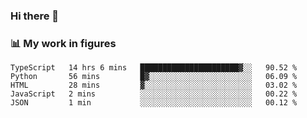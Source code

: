 ### Hi there 👋

### 📊 My work in figures

<!--START_SECTION:waka-->
```text
TypeScript   14 hrs 6 mins   ██████████████████████▓░░   90.52 % 
Python       56 mins         █▓░░░░░░░░░░░░░░░░░░░░░░░   06.09 % 
HTML         28 mins         ▓░░░░░░░░░░░░░░░░░░░░░░░░   03.02 % 
JavaScript   2 mins          ░░░░░░░░░░░░░░░░░░░░░░░░░   00.22 % 
JSON         1 min           ░░░░░░░░░░░░░░░░░░░░░░░░░   00.12 % 
```
<!--END_SECTION:waka-->
